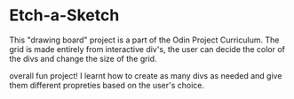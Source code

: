 # Etch-a-Sketch
This "drawing board" project is a part of the Odin Project Curriculum.
The grid is made entirely from interactive div's,
the user can decide the color of the divs and change the size of the grid.

overall fun project! I learnt how to create as many divs as needed and give them different propreties based on the user's choice.
